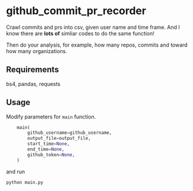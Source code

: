 # github_commit_pr_recorder
Crawl commits and prs into csv, given user name and time frame. And I know there are **lots of** simliar codes to do the same function!

Then do your analysis, for example, how many repos, commits and toward how many organizations.

## Requirements
bs4, pandas, requests

## Usage

Modify parameters for `main` function.
```python
    main(
        github_username=github_username,
        output_file=output_file,
        start_time=None,
        end_time=None,
        github_token=None,
    )
```
and run 
```bash
python main.py
```
